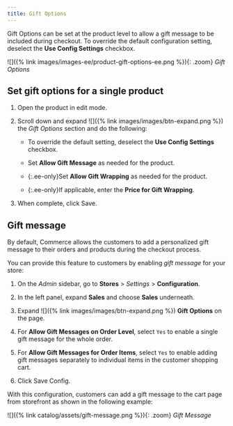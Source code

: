 ```yaml
---
title: Gift Options
---
```


Gift Options can be set at the product level to allow a gift message to be included during checkout. To override the default configuration setting, deselect the **Use Config Settings** checkbox.

![]({% link images/images-ee/product-gift-options-ee.png %}){: .zoom}
_Gift Options_

## Set gift options for a single product

1. Open the product in edit mode.

1. Scroll down and expand ![]({% link images/images/btn-expand.png %}) the _Gift Options_ section and do the following:

    - To override the default setting, deselect the **Use Config Settings** checkbox.

    - Set **Allow Gift Message** as needed for the product.

    - {:.ee-only}Set **Allow Gift Wrapping** as needed for the product.

    - {:.ee-only}If applicable, enter the **Price for Gift Wrapping**.

1. When complete, click <span class="btn">Save</span>.

## Gift message

By default, Commerce allows the customers to add a personalized gift message to their orders and products during the checkout process.

You can provide this feature to customers by enabling _gift message_ for your store:

1. On the _Admin_ sidebar, go to **Stores** > _Settings_ > **Configuration**.

1. In the left panel, expand **Sales** and choose **Sales** underneath.

1. Expand ![]({% link images/images/btn-expand.png %}) **Gift Options** on the page.

1. For **Allow Gift Messages on Order Level**, select `Yes` to enable a single gift message for the whole order.

1. For **Allow Gift Messages for Order Items**, select `Yes` to enable adding gift messages separately to individual items in the customer shopping cart.

1. Click <span class="btn">Save Config</span>.

With this configuration, customers can add a gift message to the cart page from storefront as shown in the following example:

![]({% link catalog/assets/gift-message.png %}){: .zoom}
_Gift Message_
